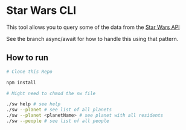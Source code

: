 
# Star Wars CLI

This tool allows you to query some of the data from the [Star Wars API](https://swapi.co/)

See the branch async/await for how to handle this using that pattern.

## How to run

```bash
# Clone this Repo

npm install

# Might need to chmod the sw file

./sw help # see help
./sw --planet # see list of all planets
./sw --planet <planetName> # see planet with all residents
./sw --people # see list of all people
```
